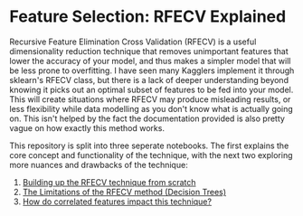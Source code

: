 # Feature Selection: RFECV Explained
Recursive Feature Elimination Cross Validation (RFECV) is a useful dimensionality reduction technique that removes unimportant features that lower the accuracy of your model, and thus makes a simpler model that will be less prone to overfitting. I have seen many Kagglers implement it through sklearn's RFECV class, but there is a lack of deeper understanding beyond knowing it picks out an optimal subset of features to be fed into your model. This will create situations where RFECV may produce misleading results, or less flexibility while data modelling as you don't know what is actually going on. This isn't helped by the fact the documentation provided is also pretty vague on how exactly this method works.

This repository is split into three seperate notebooks. The first explains the core concept and functionality of the technique, with the next two exploring more nuances and drawbacks of the technique:

1. [Building up the RFECV technique from scratch](building-rfecv-from-the-ground-up.ipynb)
2. [The Limitations of the RFECV method (Decision Trees)](tree-based-drawbacks.ipynb)
3. [How do correlated features impact this technique?](handling-correlated-features.ipynb)
